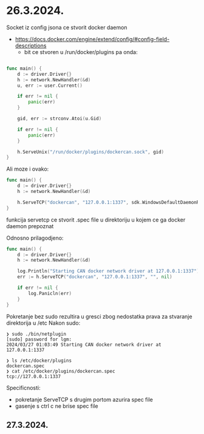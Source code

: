 # 26.3.2024.

Socket iz config jsona ce stvorit docker daemon
- https://docs.docker.com/engine/extend/config/#config-field-descriptions
	- bit ce stvoren u /run/docker/plugins pa onda:

```go

func main() {
	d := driver.Driver{}
	h := network.NewHandler(&d)
	u, err := user.Current()

	if err != nil {
		panic(err)
	}

	gid, err := strconv.Atoi(u.Gid)

	if err != nil {
		panic(err)
	}

	h.ServeUnix("/run/docker/plugins/dockercan.sock", gid)
}

``` 

Ali moze i ovako:
```go
func main() {
	d := driver.Driver{}
	h := network.NewHandler(&d)

	h.ServeTCP("dockercan", "127.0.0.1:1337", sdk.WindowsDefaultDaemonRootDir(), nil)
}
```

funkcija servetcp ce stvorit .spec file u direktoriju u kojem ce ga docker daemon prepoznat

Odnosno prilagodjeno:
```go
func main() {
	d := driver.Driver{}
	h := network.NewHandler(&d)

	log.Println("Starting CAN docker network driver at 127.0.0.1:1337")
	err := h.ServeTCP("dockercan", "127.0.0.1:1337", "", nil)

	if err != nil {
		log.Panicln(err)
	}
}
```

Pokretanje bez sudo rezultira u gresci zbog nedostatka prava za stvaranje direktorija u /etc
Nakon sudo:

```
❯ sudo ./bin/netplugin
[sudo] password for lgm: 
2024/03/27 01:03:49 Starting CAN docker network driver at 127.0.0.1:1337
```

```
❯ ls /etc/docker/plugins
dockercan.spec
❯ cat /etc/docker/plugins/dockercan.spec
tcp://127.0.0.1:1337
```

Specificnosti:
- pokretanje ServeTCP s drugim portom azurira spec file
- gasenje s ctrl c ne brise spec file

## 27.3.2024.

